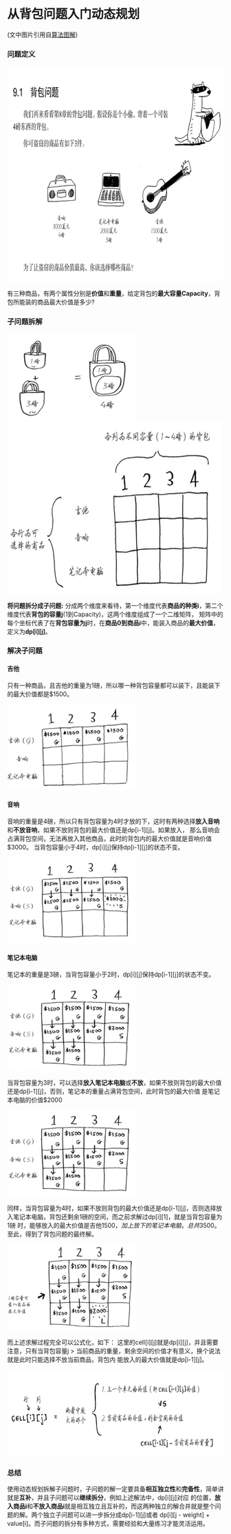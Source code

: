 # 从背包问题入门动态规划
(文中图片引用自[算法图解](https://book.douban.com/subject/26979890//))
### 问题定义
<img src="https://github.com/lwdhw1987/algorithm009-class01/blob/master/Week_06/define_problem.png" width = "800" height = "500">

有三种商品，有两个属性分别是**价值**和**重量**，给定背包的**最大容量Capacity**，背包所能装的商品最大价值是多少?

### 子问题拆解
<img src="https://github.com/lwdhw1987/algorithm009-class01/blob/master/Week_06/sub_problem.png" width = "300" height = "200">

<img src="https://github.com/lwdhw1987/algorithm009-class01/blob/master/Week_06/matrix.png" width = "500" height = "400">

**将问题拆分成子问题:** 分成两个维度来看待，第一个维度代表**商品的种类i**，第二个维度代表**背包的容量j**(1到Capacity)，这两个维度组成了一个二维矩阵，
矩阵中的每个坐标代表了在**背包容量为j**时，在**商品0到商品i**中，能装入商品的**最大价值**，定义为**dp[i][j]**。

### 解决子问题
#### 吉他
只有一种商品，且吉他的重量为1磅，所以哪一种背包容量都可以装下，且能装下的最大价值都是$1500。

<img src="https://github.com/lwdhw1987/algorithm009-class01/blob/master/Week_06/gitar.png" width = "300" height = "200">

#### 音响
音响的重量是4磅，所以只有背包容量为4时才放的下，这时有两种选择**放入音响**和**不放音响**，如果不放则背包的最大价值还是dp[i-1][j]。如果放入，
那么音响会占满背包空间，无法再放入其他商品，此时的背包内的最大价值就是音响价值$3000。
当背包容量小于4时，dp[i][j]保持dp[i-1][j]的状态不变。

<img src="https://github.com/lwdhw1987/algorithm009-class01/blob/master/Week_06/laptop1.png" width = "300" height = "200">

#### 笔记本电脑
笔记本的重量是3磅，当背包容量小于2时，dp[i][j]保持dp[i-1][j]的状态不变。

<img src="https://github.com/lwdhw1987/algorithm009-class01/blob/master/Week_06/laptop2.png" width = "300" height = "200">

当背包容量为3时，可以选择**放入笔记本电脑**或**不放**，如果不放则背包的最大价值还是dp[i-1][j]，否则，笔记本的重量占满背包空间，此时背包的最大价值
是笔记本电脑的价值$2000

<img src="https://github.com/lwdhw1987/algorithm009-class01/blob/master/Week_06/laptop2.png" width = "300" height = "200">

同样，当背包容量为4时，如果不放则背包的最大价值还是dp[i-1][j]，否则选择放入笔记本电脑，背包还剩余1磅的空间，而之前求解过dp[i][1]，就是当背包容量为1磅
时，能够放入的最大价值是吉他$1500，加上放下的笔记本电脑，总共$3500。至此，得到了背包问题的最终解。

<img src="https://github.com/lwdhw1987/algorithm009-class01/blob/master/Week_06/laptop3.png" width = "300" height = "200">

而上述求解过程完全可以公式化，如下：
这里的cell[i][j]就是dp[i][j]，并且需要注意，只有当背包容量j > 当前商品的重量，剩余空间的价值才有意义，换个说法就是此时只能选择不放当前商品，背包内
能放入的最大价值就是dp[i-1][j]。

<img src="https://github.com/lwdhw1987/algorithm009-class01/blob/master/Week_06/fomula.png" width = "700" height = "200">

### 总结
使用动态规划拆解子问题时，子问题的解一定要具备**相互独立性**和**完备性**，简单讲就是**互补**，并且子问题可以**继续拆分**，例如上述解法中，dp[i][j]对应
的位置，**放入商品i**和**不放入商品i**就是相互独立且互补的，而这两种独立的解合并就是整个问题的解。两个独立子问题可以进一步拆分成dp[i-1][j]或者
dp[i][j - weight] + value[i]。而子问题的拆分有多种方式，需要经验和大量练习才能灵活运用。






